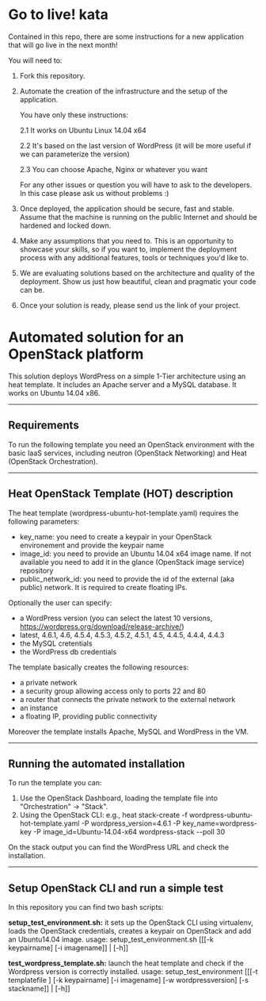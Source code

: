 Go to live! kata
==================================

Contained in this repo, there are some instructions for a new application that will go live in the next month!

You will need to:

1. Fork this repository.

2. Automate the creation of the infrastructure and the setup of the application.

   You have only these instructions:

   2.1 It works on Ubuntu Linux 14.04 x64

   2.2 It's based on the last version of WordPress (it will be more useful if we can parameterize the version)

   2.3 You can choose Apache, Nginx or whatever you want

   For any other issues or question you will have to ask to the developers. In this case please ask us without problems :)

3. Once deployed, the application should be secure, fast and stable. Assume that the machine is running on the public Internet and should be hardened and locked down.

4. Make any assumptions that you need to. This is an opportunity to showcase your skills, so if you want to, implement the deployment process with any additional features, tools or techniques you'd like to.

5. We are evaluating solutions based on the architecture and quality of the deployment. Show us just how beautiful, clean and pragmatic your code can be.

6. Once your solution is ready, please send us the link of your project.

Automated solution for an OpenStack platform
============================================

This solution deploys WordPress on a simple 1-Tier architecture using an heat template. It includes an Apache server and a MySQL database. It works on Ubuntu 14.04 x86.

------------
Requirements
------------
To run the following template you need an OpenStack environment with the basic IaaS services, including neutron (OpenStack Networking) and Heat (OpenStack Orchestration).

-----------------------------------------
Heat OpenStack Template (HOT) description
-----------------------------------------

The heat template (wordpress-ubuntu-hot-template.yaml) requires the following parameters:
 * key_name: you need to create a keypair in your OpenStack environement and provide the keypair name
 * image_id: you need to provide an Ubuntu 14.04 x64 image name. If not available you need to add it in the glance (OpenStack image service) repository
 * public_network_id:  you need to provide the id of the external (aka public) network. It is required to create floating IPs.

Optionally the user can specify:
 * a WordPress version (you can select the latest 10 versions, https://wordpress.org/download/release-archive/)
  * latest, 4.6.1, 4.6, 4.5.4, 4.5.3, 4.5.2, 4.5.1, 4.5, 4.4.5, 4.4.4, 4.4.3
 * the MySQL cretentials
 * the WordPress db credentials

The template basically creates the following resources:
 * a private network
 * a security group allowing access only to ports 22 and 80
 * a router that connects the private network to the external network
 * an instance
 * a floating IP, providing public connectivity

Moreover the template installs Apache, MySQL and WordPress in the VM.

----------------------------------
Running the automated installation
----------------------------------

To run the template you can:
1. Use the OpenStack Dashboard, loading the template file into "Orchestration" -> "Stack".
2. Using the OpenStack CLI: e.g., heat stack-create -f wordpress-ubuntu-hot-template.yaml -P wordpress_version=4.6.1 -P key_name=wordpress-key -P image_id=Ubuntu-14.04-x64 wordpress-stack --poll 30

On the stack output you can find the WordPress URL and check the installation.

-----------------------------------------
Setup OpenStack CLI and run a simple test
-----------------------------------------

In this repository you can find two bash scripts:

**setup_test_environment.sh:** it sets up the OpenStack CLI using virtualenv, loads the OpenStack credentials, creates a keypair on OpenStack and add an Ubuntu14.04 image.
  usage: setup_test_environment.sh [[[-k keypairname] [-i imagename]] | [-h]]

**test_wordpress_template.sh:** launch the heat template and check if the Wordpress version is correctly installed.
  usage: setup_test_environment [[[-t templatefile ] [-k keypairname] [-i imagename] [-w wordpressversion] [-s stackname]] | [-h]]

